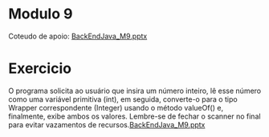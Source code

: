 # Modulo 9

Coteudo de apoio: [BackEndJava_M9.pptx](https://github.com/michelecodes/backend-modulo-9/files/14150167/BackEndJava_M9.pptx)

# Exercicio
O  programa solicita ao usuário que insira um número inteiro, lê esse número como uma variável primitiva (int), em seguida, converte-o para o tipo Wrapper correspondente (Integer) usando o método valueOf() e, finalmente, exibe ambos os valores. Lembre-se de fechar o scanner no final para evitar vazamentos de recursos.[BackEndJava_M9.pptx](https://github.com/michelecodes/backend-modulo-9/files/14150166/BackEndJava_M9.pptx)
